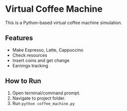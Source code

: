 # Virtual Coffee Machine

This is a Python-based virtual coffee machine simulation.

## Features
- Make Espresso, Latte, Cappuccino
- Check resources
- Insert coins and get change
- Earnings tracking

## How to Run
1. Open terminal/command prompt.
2. Navigate to project folder.
3. Run `python coffee_machine.py`
